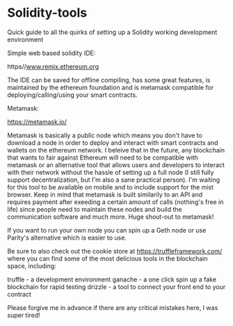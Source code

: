 # Solidity-tools
Quick guide to all the quirks of setting up a Solidity working development environment

Simple web based solidity IDE:

https//www.remix.ethereum.org

The IDE can be saved for offline compiling, has some great features, is maintained by the ethereum foundation and is metamask compatible for deploying/calling/using your smart contracts.

Metamask:

https://metamask.io/

Metamask is basically a public node which means you don't have to download a node in order to deploy and interact with smart contracts and wallets on the ethereum network.
I beleive that in the future, any blockchain that wants to fair against Ethereum will need to be compatible with metamask or an alternative tool that allows users and developers to interact with their network without the hassle of setting up a full node (I still fully support decentralization, but I'm also a sane practical person).
I'm waiting for this tool to be available on mobile and to include support for the mist browser.
Keep in mind that metamask is built similarily to an API and requires payment after exeeding a certain amount of calls (nothing's free in life) since people need to maintain these nodes and build the communication software and much more. Huge shout-out to metamask!

If you want to run your own node you can spin up a Geth node or use Parity's alternative which is easier to use.

Be sure to also check out the cookie store at https://truffleframework.com/ where you can find some of the most delicious tools in the blockchain space, including:

truffle -  a development environment
ganache - a one click spin up a fake blockchain for rapid testing
drizzle - a tool to connect your front end to your contract

Please forgive me in advance if there are any critical mistakes here, I was super tired!


